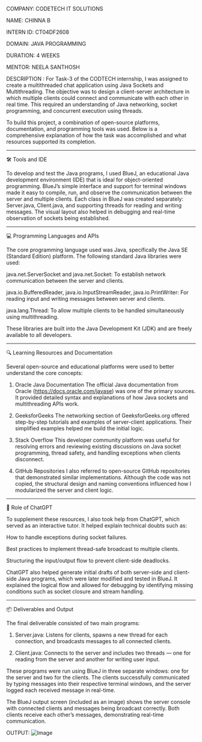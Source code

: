 COMPANY: CODETECH IT SOLUTIONS  

NAME: CHINNA B  

INTERN ID: CT04DF2608 

DOMAIN: JAVA PROGRAMMING  

DURATION: 4 WEEKS  

MENTOR: NEELA SANTHOSH  

DESCRIPTION : For Task-3 of the CODTECH internship, I was assigned to create a multithreaded chat application using Java Sockets and Multithreading. The objective was to design a client-server architecture in which multiple clients could connect and communicate with each other in real time. This required an understanding of Java networking, socket programming, and concurrent execution using threads.

To build this project, a combination of open-source platforms, documentation, and programming tools was used. Below is a comprehensive explanation of how the task was accomplished and what resources supported its completion.


---

🛠 Tools and IDE

To develop and test the Java programs, I used BlueJ, an educational Java development environment (IDE) that is ideal for object-oriented programming. BlueJ’s simple interface and support for terminal windows made it easy to compile, run, and observe the communication between the server and multiple clients. Each class in BlueJ was created separately: Server.java, Client.java, and supporting threads for reading and writing messages. The visual layout also helped in debugging and real-time observation of sockets being established.


---

💻 Programming Languages and APIs

The core programming language used was Java, specifically the Java SE (Standard Edition) platform. The following standard Java libraries were used:

java.net.ServerSocket and java.net.Socket: To establish network communication between the server and clients.

java.io.BufferedReader, java.io.InputStreamReader, java.io.PrintWriter: For reading input and writing messages between server and clients.

java.lang.Thread: To allow multiple clients to be handled simultaneously using multithreading.


These libraries are built into the Java Development Kit (JDK) and are freely available to all developers.


---

🔍 Learning Resources and Documentation

Several open-source and educational platforms were used to better understand the core concepts:

1. Oracle Java Documentation
The official Java documentation from Oracle (https://docs.oracle.com/javase) was one of the primary sources. It provided detailed syntax and explanations of how Java sockets and multithreading APIs work.


2. GeeksforGeeks
The networking section of GeeksforGeeks.org offered step-by-step tutorials and examples of server-client applications. Their simplified examples helped me build the initial logic.


3. Stack Overflow
This developer community platform was useful for resolving errors and reviewing existing discussions on Java socket programming, thread safety, and handling exceptions when clients disconnect.


4. GitHub Repositories
I also referred to open-source GitHub repositories that demonstrated similar implementations. Although the code was not copied, the structural design and naming conventions influenced how I modularized the server and client logic.




---

🤖 Role of ChatGPT

To supplement these resources, I also took help from ChatGPT, which served as an interactive tutor. It helped explain technical doubts such as:

How to handle exceptions during socket failures.

Best practices to implement thread-safe broadcast to multiple clients.

Structuring the input/output flow to prevent client-side deadlocks.


ChatGPT also helped generate initial drafts of both server-side and client-side Java programs, which were later modified and tested in BlueJ. It explained the logical flow and allowed for debugging by identifying missing conditions such as socket closure and stream handling.


---

📦 Deliverables and Output

The final deliverable consisted of two main programs:

1. Server.java: Listens for clients, spawns a new thread for each connection, and broadcasts messages to all connected clients.


2. Client.java: Connects to the server and includes two threads — one for reading from the server and another for writing user input.



These programs were run using BlueJ in three separate windows: one for the server and two for the clients. The clients successfully communicated by typing messages into their respective terminal windows, and the server logged each received message in real-time.

The BlueJ output screen (included as an image) shows the server console with connected clients and messages being broadcast correctly. Both clients receive each other’s messages, demonstrating real-time communication.

OUTPUT: ![Image](https://github.com/user-attachments/assets/8847490c-d322-45f2-9cbc-5c603d66612b)

